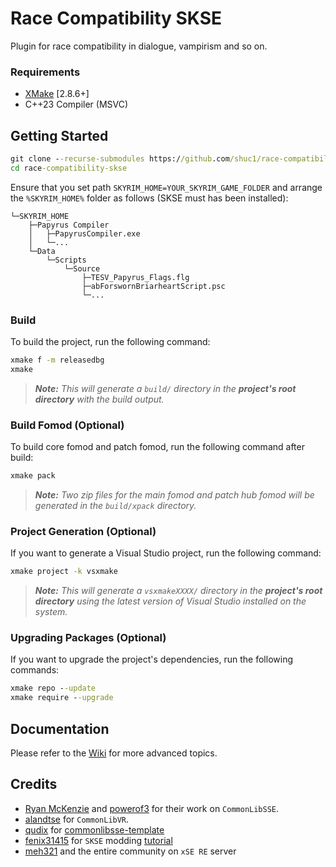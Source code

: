 # Race Compatibility SKSE

Plugin for race compatibility in dialogue, vampirism and so on.
### Requirements
* [XMake](https://xmake.io) [2.8.6+]
* C++23 Compiler (MSVC)

## Getting Started
```bat
git clone --recurse-submodules https://github.com/shuc1/race-compatibility-skse.git
cd race-compatibility-skse
```

Ensure that you set path `SKYRIM_HOME=YOUR_SKYRIM_GAME_FOLDER` and arrange the `%SKYRIM_HOME%` folder as follows (SKSE must has been installed):
```
└─SKYRIM_HOME
    ├─Papyrus Compiler
    │   ├─PapyrusCompiler.exe
    │   └─...
    └─Data
        └─Scripts
            └─Source
                ├─TESV_Papyrus_Flags.flg
                ├─abForswornBriarheartScript.psc
                └─...
```

### Build
To build the project, run the following command:
```bat
xmake f -m releasedbg
xmake
```

> ***Note:*** *This will generate a `build/` directory in the **project's root directory** with the build output.*
### Build Fomod (Optional)
To build core fomod and patch fomod, run the following command after build:
```bat
xmake pack
```

> ***Note:*** *Two zip files for the main fomod and patch hub fomod will be generated in the `build/xpack` directory.*
### Project Generation (Optional)
If you want to generate a Visual Studio project, run the following command:
```bat
xmake project -k vsxmake
```

> ***Note:*** *This will generate a `vsxmakeXXXX/` directory in the **project's root directory** using the latest version of Visual Studio installed on the system.*
### Upgrading Packages (Optional)
If you want to upgrade the project's dependencies, run the following commands:
```bat
xmake repo --update
xmake require --upgrade
```

## Documentation
Please refer to the [Wiki](../../wiki/Home) for more advanced topics.

## Credits
- [Ryan McKenzie](https://github.com/Ryan-rsm-McKenzie) and [powerof3](https://github.com/powerof3) for their work on `CommonLibSSE`.
- [alandtse](https://github.com/alandtse) for `CommonLibVR`.
- [qudix](https://github.com/qudix) for [commonlibsse-template](https://github.com/qudix/commonlibsse-template)
- [fenix31415](https://github.com/fenix31415) for `SKSE` modding [tutorial](https://www.youtube.com/watch?v=PunbccQr9xk)
- [meh321](https://github.com/meh321) and the entire community on `xSE RE` server